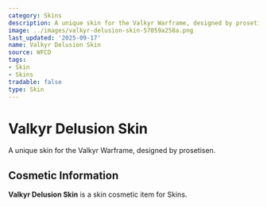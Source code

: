 ```yaml
---
category: Skins
description: A unique skin for the Valkyr Warframe, designed by prosetisen.
image: ../images/valkyr-delusion-skin-57059a258a.png
last_updated: '2025-09-17'
name: Valkyr Delusion Skin
source: WFCD
tags:
- Skin
- Skins
tradable: false
type: Skin
---
```


# Valkyr Delusion Skin

A unique skin for the Valkyr Warframe, designed by prosetisen.

## Cosmetic Information

**Valkyr Delusion Skin** is a skin cosmetic item for Skins.


